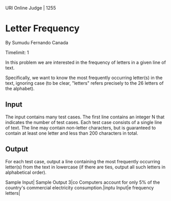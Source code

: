 URI Online Judge | 1255

# Letter Frequency

By Sumudu Fernando  Canada

Timelimit: 1

In this problem we are interested in the frequency of letters in a given line of text.

Specifically, we want to know the most frequently occurring letter(s) in the text, ignoring case (to be clear, "letters" refers precisely to the 26 letters of the alphabet).

## Input

The input contains many test cases. The first line contains an integer N that indicates the number of test cases. Each test case consists of a single line of text. The line may contain non-letter characters, but is guaranteed to contain at least one letter and less than 200 characters in total.

## Output

For each test case, output a line containing the most frequently occurring letter(s) from the text in lowercase (if there are ties, output all such letters in alphabetical order).

Sample Input|	Sample Output
3|co
Computers account for only 5% of the country's commercial electricity consumption.|inptu
Input|e
frequency letters|


